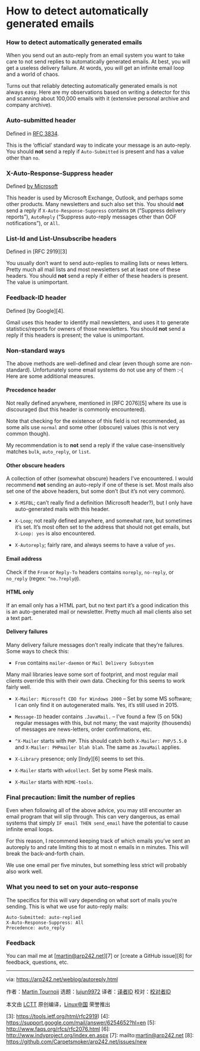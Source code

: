 [#]: collector: (lujun9972)
[#]: translator: ( )
[#]: reviewer: ( )
[#]: publisher: ( )
[#]: url: ( )
[#]: subject: (How to detect automatically generated emails)
[#]: via: (https://arp242.net/weblog/autoreply.html)
[#]: author: (Martin Tournoij https://arp242.net/)

How to detect automatically generated emails
======

### How to detect automatically generated emails


When you send out an auto-reply from an email system you want to take care to not send replies to automatically generated emails. At best, you will get a useless delivery failure. At words, you will get an infinite email loop and a world of chaos.

Turns out that reliably detecting automatically generated emails is not always easy. Here are my observations based on writing a detector for this and scanning about 100,000 emails with it (extensive personal archive and company archive).

### Auto-submitted header

Defined in [RFC 3834][1].

This is the ‘official’ standard way to indicate your message is an auto-reply. You should **not** send a reply if `Auto-Submitted` is present and has a value other than `no`.

### X-Auto-Response-Suppress header

Defined [by Microsoft][2]

This header is used by Microsoft Exchange, Outlook, and perhaps some other products. Many newsletters and such also set this. You should **not** send a reply if `X-Auto-Response-Suppress` contains `DR` (“Suppress delivery reports”), `AutoReply` (“Suppress auto-reply messages other than OOF notifications”), or `All`.

### List-Id and List-Unsubscribe headers

Defined in [RFC 2919][3]

You usually don’t want to send auto-replies to mailing lists or news letters. Pretty much all mail lists and most newsletters set at least one of these headers. You should **not** send a reply if either of these headers is present. The value is unimportant.

### Feedback-ID header

Defined [by Google][4].

Gmail uses this header to identify mail newsletters, and uses it to generate statistics/reports for owners of those newsletters. You should **not** send a reply if this headers is present; the value is unimportant.

### Non-standard ways

The above methods are well-defined and clear (even though some are non-standard). Unfortunately some email systems do not use any of them :-( Here are some additional measures.

#### Precedence header

Not really defined anywhere, mentioned in [RFC 2076][5] where its use is discouraged (but this header is commonly encountered).

Note that checking for the existence of this field is not recommended, as some ails use `normal` and some other (obscure) values (this is not very common though).

My recommendation is to **not** send a reply if the value case-insensitively matches `bulk`, `auto_reply`, or `list`.

#### Other obscure headers

A collection of other (somewhat obscure) headers I’ve encountered. I would recommend **not** sending an auto-reply if one of these is set. Most mails also set one of the above headers, but some don’t (but it’s not very common).

  * `X-MSFBL`; can’t really find a definition (Microsoft header?), but I only have auto-generated mails with this header.

  * `X-Loop`; not really defined anywhere, and somewhat rare, but sometimes it’s set. It’s most often set to the address that should not get emails, but `X-Loop: yes` is also encountered.

  * `X-Autoreply`; fairly rare, and always seems to have a value of `yes`.




#### Email address

Check if the `From` or `Reply-To` headers contains `noreply`, `no-reply`, or `no_reply` (regex: `^no.?reply@`).

#### HTML only

If an email only has a HTML part, but no text part it’s a good indication this is an auto-generated mail or newsletter. Pretty much all mail clients also set a text part.

#### Delivery failures

Many delivery failure messages don’t really indicate that they’re failures. Some ways to check this:

  * `From` contains `mailer-daemon` or `Mail Delivery Subsystem`



Many mail libraries leave some sort of footprint, and most regular mail clients override this with their own data. Checking for this seems to work fairly well.

  * `X-Mailer: Microsoft CDO for Windows 2000` – Set by some MS software; I can only find it on autogenerated mails. Yes, it’s still used in 2015.

  * `Message-ID` header contains `.JavaMail.` – I’ve found a few (5 on 50k) regular messages with this, but not many; the vast majority (thousends) of messages are news-letters, order confirmations, etc.

  * `^X-Mailer` starts with `PHP`. This should catch both `X-Mailer: PHP/5.5.0` and `X-Mailer: PHPmailer blah blah`. The same as `JavaMail` applies.

  * `X-Library` presence; only [Indy][6] seems to set this.

  * `X-Mailer` starts with `wdcollect`. Set by some Plesk mails.

  * `X-Mailer` starts with `MIME-tools`.




### Final precaution: limit the number of replies

Even when following all of the above advice, you may still encounter an email program that will slip through. This can very dangerous, as email systems that simply `IF email THEN send_email` have the potential to cause infinite email loops.

For this reason, I recommend keeping track of which emails you’ve sent an autoreply to and rate limiting this to at most n emails in n minutes. This will break the back-and-forth chain.

We use one email per five minutes, but something less strict will probably also work well.

### What you need to set on your auto-response

The specifics for this will vary depending on what sort of mails you’re sending. This is what we use for auto-reply mails:

```
Auto-Submitted: auto-replied
X-Auto-Response-Suppress: All
Precedence: auto_reply
```

### Feedback

You can mail me at [martin@arp242.net][7] or [create a GitHub issue][8] for feedback, questions, etc.

--------------------------------------------------------------------------------

via: https://arp242.net/weblog/autoreply.html

作者：[Martin Tournoij][a]
选题：[lujun9972][b]
译者：[译者ID](https://github.com/译者ID)
校对：[校对者ID](https://github.com/校对者ID)

本文由 [LCTT](https://github.com/LCTT/TranslateProject) 原创编译，[Linux中国](https://linux.cn/) 荣誉推出

[a]: https://arp242.net/
[b]: https://github.com/lujun9972
[1]: http://tools.ietf.org/html/rfc3834
[2]: https://msdn.microsoft.com/en-us/library/ee219609(v=EXCHG.80).aspx
[3]: https://tools.ietf.org/html/rfc2919)
[4]: https://support.google.com/mail/answer/6254652?hl=en
[5]: http://www.faqs.org/rfcs/rfc2076.html
[6]: http://www.indyproject.org/index.en.aspx
[7]: mailto:martin@arp242.net
[8]: https://github.com/Carpetsmoker/arp242.net/issues/new
